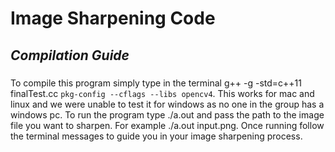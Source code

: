 # Image Sharpening Code
## *Compilation Guide*

###
To compile this program simply type in the terminal  g++ -g -std=c++11 finalTest.cc  `pkg-config --cflags --libs opencv4`. This works for mac and linux  and we were unable to test it for windows as no one in the group has a windows pc. To run the program type ./a.out and pass the path to the image file you want to sharpen. For example ./a.out input.png. Once running follow the terminal messages to guide you in your image sharpening process. 
###

